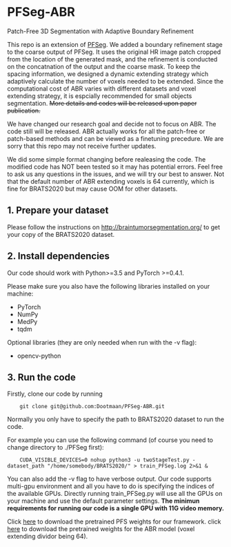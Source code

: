 # PFSeg-ABR
Patch-Free 3D Segmentation with Adaptive Boundary Refinement

This repo is an extension of [PFSeg](https://github.com/Dootmaan/PFSeg). We added a boundary refinement stage to the coarse output of PFSeg. It uses the original HR image patch cropped from the location of the generated mask, and the refinement is conducted on the concatnation of the output and the coarse mask. To keep the spacing information, we designed a dynamic extending strategy which adaptively calculate the number of voxels needed to be extended. Since the computational cost of ABR varies with different datasets and voxel extending strategy, it is espcially recommended for small objects segmentation. ~~More details and codes will be released upon paper publication.~~

We have changed our research goal and decide not to focus on ABR. The code still will be released. ABR actually works for all the patch-free or patch-based methods and can be viewed as a finetuning precedure. We are sorry that this repo may not receive further updates.

We did some simple format changing before realeasing the code. The modified code has NOT been tested so it may has potential errors. Feel free to ask us any questions in the issues, and we will try our best to answer. Not that the default number of ABR extending voxels is 64 currently, which is fine for BRATS2020 but may cause OOM for other datasets.

## 1. Prepare your dataset
Please follow the instructions on http://braintumorsegmentation.org/ to get your copy of the BRATS2020 dataset. 

## 2. Install dependencies
Our code should work with Python>=3.5 and PyTorch >=0.4.1. 

Please make sure you also have the following libraries installed on your machine:
- PyTorch
- NumPy
- MedPy
- tqdm

Optional libraries (they are only needed when run with the -v flag):
- opencv-python

## 3. Run the code
Firstly, clone our code by running

```
    git clone git@github.com:Dootmaan/PFSeg-ABR.git
```
Normally you only have to specify the path to BRATS2020 dataset to run the code.

For example you can use the following command (of course you need to change directory to ./PFSeg first):

```
    CUDA_VISIBLE_DEVICES=0 nohup python3 -u twoStageTest.py -dataset_path "/home/somebody/BRATS2020/" > train_PFSeg.log 2>&1 &
```

You can also add the -v flag to have verbose output. Our code supports multi-gpu environment and all you have to do is specifying the indices of the available GPUs. Directly running train_PFSeg.py will use all the GPUs on your machine and use the default parameter settings. **The minimun requirements for running our code is a single GPU with 11G video memory.**

Click [here](https://drive.google.com/file/d/1kG2kYU_56-0UV2E2I59c1qYphoYRdziK/view?usp=sharing) to download the pretrained PFS weights for our framework. click [here]() to download the pretrained weights for the ABR model (voxel extending dividor being 64).
